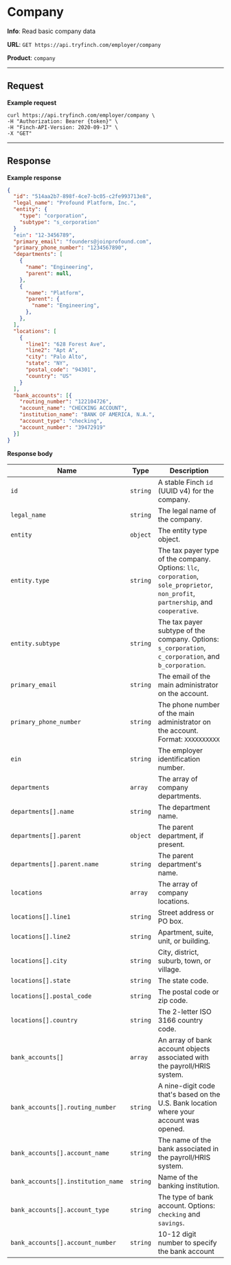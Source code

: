 # Company

**Info**: Read basic company data

**URL**: `GET https://api.tryfinch.com/employer/company`

**Product**: `company`

***

## Request

**Example request**

```shell
curl https://api.tryfinch.com/employer/company \
-H "Authorization: Bearer {token}" \
-H "Finch-API-Version: 2020-09-17" \
-X "GET"
```

***

## Response

**Example response**

```json
{
  "id": "514aa2b7-898f-4ce7-bc05-c2fe993713e8",
  "legal_name": "Profound Platform, Inc.",
  "entity": {
    "type": "corporation",
    "subtype": "s_corporation"
  }
  "ein": "12-3456789",
  "primary_email": "founders@joinprofound.com",
  "primary_phone_number": "1234567890",
  "departments": [
    {
      "name": "Engineering",
      "parent": null,
    },
    {
      "name": "Platform",
      "parent": {
        "name": "Engineering",
      },
    },
  ],
  "locations": [
    {
      "line1": "628 Forest Ave",
      "line2": "Apt A",
      "city": "Palo Alto",
      "state": "NY",
      "postal_code": "94301",
      "country": "US"
    }
  ],
  "bank_accounts": [{
    "routing_number": "122104726",
    "account_name": "CHECKING ACCOUNT",
    "institution_name": "BANK OF AMERICA, N.A.",
    "account_type": "checking",
    "account_number": "39472919"
  }]
}
```

**Response body**

Name | Type | Description
-----|------|-------------
`id` | `string` | A stable Finch `id` (UUID v4) for the company.
`legal_name` | `string` | The legal name of the company.
`entity` | `object` | The entity type object.
`entity.type` | `string` | The tax payer type of the company. Options: `llc`, `corporation`, `sole_proprietor`, `non_profit`, `partnership`, and `cooperative`.
`entity.subtype` | `string` | The tax payer subtype of the company. Options: `s_corporation`, `c_corporation`, and `b_corporation`.
`primary_email` | `string` | The email of the main administrator on the account.
`primary_phone_number` | `string` | The phone number of the main administrator on the account. Format: `XXXXXXXXXX`
`ein` | `string` | The employer identification number.
`departments` | `array` | The array of company departments.
`departments[].name` | `string` | The department name.
`departments[].parent` | `object` | The parent department, if present.
`departments[].parent.name` | `string` | The parent department's name.
`locations` | `array` | The array of company locations.
`locations[].line1` | `string` | Street address or PO box.
`locations[].line2` | `string` | Apartment, suite, unit, or building.
`locations[].city` | `string` | City, district, suburb, town, or village.
`locations[].state` | `string` | The state  code.
`locations[].postal_code` | `string` | The postal code or zip code.
`locations[].country` | `string` | The 2-letter ISO 3166 country code.
`bank_accounts[]` | `array` | An array of bank account objects associated with the payroll/HRIS system.
`bank_accounts[].routing_number` | `string` | A nine-digit code that's based on the U.S. Bank location where your account was opened.
`bank_accounts[].account_name` | `string` | The name of the bank associated in the payroll/HRIS system.
`bank_accounts[].institution_name` | `string` | Name of the banking institution.
`bank_accounts[].account_type` | `string` | The type of bank account. Options: `checking` and `savings`.
`bank_accounts[].account_number` | `string` | 10-12 digit number to specify the bank account